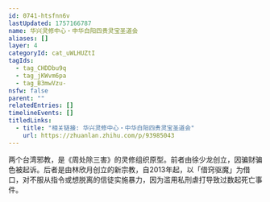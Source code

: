 ```yaml
---
id: 0741-htsfnn6v
lastUpdated: 1757166787
name: 华兴灵修中心・中华白阳四贵灵宝圣道会
aliases: []
layer: 4
categoryId: cat_uWLHUZtI
tagIds:
  - tag_CHDDbu9q
  - tag_jKWvm6pa
  - tag_B3mwVzu-
nsfw: false
parent: ""
relatedEntries: []
timelineEvents: []
titledLinks:
  - title: "相关链接: 华兴灵修中心・中华白阳四贵灵宝圣道会"
    url: https://zhuanlan.zhihu.com/p/93985043
---
```


两个台湾邪教，是《周处除三害》的灵修组织原型。前者由徐少龙创立，因骗财骗色被起诉。后者是由林欣月创立的新宗教，自2013年起，以「借窍驱魔」为借口，对不服从指令或想脱离的信徒实施暴力，因为滥用私刑虐打导致过数起死亡事件。